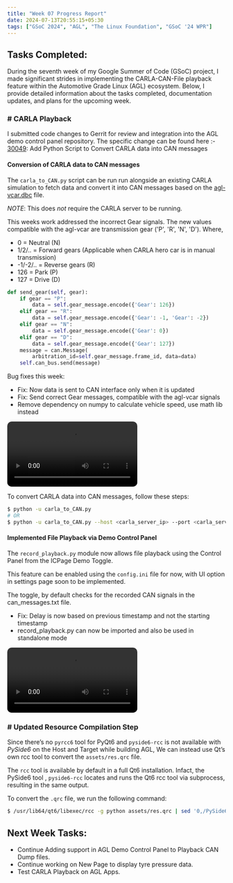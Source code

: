```yaml
---
title: "Week 07 Progress Report"
date: 2024-07-13T20:55:15+05:30
tags: ["GSoC 2024", "AGL", "The Linux Foundation", "GSoC '24 WPR"]
---
```


## Tasks Completed:

During the seventh week of my Google Summer of Code (GSoC) project, I made significant strides in implementing the CARLA-CAN-File playback feature within the Automotive Grade Linux (AGL) ecosystem. Below, I provide detailed information about the tasks completed, documentation updates, and plans for the upcoming week.

### # CARLA Playback

I submitted code changes to Gerrit for review and integration into the AGL demo control panel repository. The specific change can be found here :- [30049](https://gerrit.automotivelinux.org/gerrit/c/src/agl-demo-control-panel/+/30049): Add Python Script to Convert CARLA data into CAN messages

#### Conversion of CARLA data to CAN messages

The `carla_to_CAN.py` script can be run run alongside an existing CARLA simulation to fetch data and convert it into CAN messages based on the [agl-vcar.dbc](https://git.automotivelinux.org/src/agl-dbc/plain/agl-vcar.dbc) file.

_NOTE_: This does *not* require the CARLA server to be running.

This weeks work addressed the incorrect Gear signals. The new values compatible with the agl-vcar are transmission gear ('P', 'R', 'N', 'D'). Where, 

- 0 = Neutral (N)
- 1/2/.. = Forward gears (Applicable when CARLA hero car is in manual transmission)
- -1/-2/.. = Reverse gears (R) 
- 126 = Park (P)
- 127 = Drive (D)

```python
def send_gear(self, gear):
    if gear == "P":
        data = self.gear_message.encode({'Gear': 126})
    elif gear == "R":
        data = self.gear_message.encode({'Gear': -1, 'Gear': -2})
    elif gear == "N":
        data = self.gear_message.encode({'Gear': 0})
    elif gear == "D":
        data = self.gear_message.encode({'Gear': 127})
    message = can.Message(
        arbitration_id=self.gear_message.frame_id, data=data)
    self.can_bus.send(message)
```

Bug fixes this week:
- Fix: Now data is sent to CAN interface only when it is updated
- Fix: Send correct Gear messages, compatible with the agl-vcar signals
- Remove dependency on numpy to calculate vehicle speed, use math lib instead

<video src="./CARLA_CAN.mp4" controls="controls" style="max-width: auto; border-radius: 10px">
</video>

To convert CARLA data into CAN messages, follow these steps:

```bash
$ python -u carla_to_CAN.py
# OR
$ python -u carla_to_CAN.py --host <carla_server_ip> --port <carla_server_port>
```

#### Implemented File Playback via Demo Control Panel

The `record_playback.py` module now allows file playback using the Control Panel from the ICPage Demo Toggle.

This feature can be enabled using the `config.ini` file for now, with UI option in settings page soon to be implemented.

The toggle, by default checks for the recorded CAN signals in the can_messages.txt file.

- Fix: Delay is now based on previous timestamp and not the starting timestamp
- record_playback.py can now be imported and also be used in standalone mode

<video src="./FilePlayback.mp4" controls="controls" style="max-width: auto; border-radius: 10px">
</video>

### # Updated Resource Compilation Step

Since there’s no `pyrcc6` tool for PyQt6 and `pyside6-rcc` is not available with *PySide6* on the Host and Target while building AGL, We can instead use Qt’s own rcc tool to convert the `assets/res.qrc` file.

The `rcc` tool is available by default in a full Qt6 installation. Infact, the PySide6 tool , `pyside6-rcc` locates and runs the Qt6 rcc tool via subprocess, resulting in the same output.

To convert the `.qrc` file, we run the following command:

```bash
$ /usr/lib64/qt6/libexec/rcc -g python assets/res.qrc | sed '0,/PySide6/s//PyQt6/' > res_rc.py
```

## Next Week Tasks:

- Continue Adding support in AGL Demo Control Panel to Playback CAN Dump files.
- Continue working on New Page to display tyre pressure data.
- Test CARLA Playback on AGL Apps.